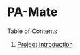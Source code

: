 # PA-Mate
<!-- Table of Contents -->

<summary> Table of Contents </summary>
<ol>
  <li>
    <a href="">Project Introduction</a>
  </li>
</ol>

